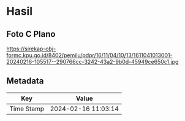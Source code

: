 # Hasil

## Foto C Plano

https://sirekap-obj-formc.kpu.go.id/8402/pemilu/pdpr/16/11/04/10/13/1611041013001-20240216-105517--290766cc-3242-43a2-9b0d-45949ce650c1.jpg


## Metadata

| Key        | Value               |
| ---------- | ------------------- |
| Time Stamp | 2024-02-16 11:03:14 |



